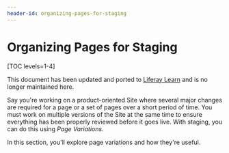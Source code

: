 ```yaml
---
header-id: organizing-pages-for-staging
---
```


# Organizing Pages for Staging

[TOC levels=1-4]

<aside class="alert alert-info">
  <span class="wysiwyg-color-blue120">This document has been updated and ported to <a href="https://learn.liferay.com/dxp/latest/en/site-building/publishing-tools/staging/page-versioning.html">Liferay Learn</a> and is no longer maintained here.</span>
</aside>

Say you're working on a product-oriented Site where several major changes are
required for a page or a set of pages over a short period of time. You must work
on multiple versions of the Site at the same time to ensure everything has been
properly reviewed before it goes live. With staging, you can do this using *Page
Variations*.

In this section, you'll explore page variations and how they're useful.
